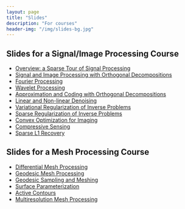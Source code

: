 ```yaml
---
layout: page
title: "Slides"
description: "For courses"
header-img: "/img/slides-bg.jpg"
---
```



Slides for a Signal/Image Processing Course
-------------------

* [Overview: a Sparse Tour of Signal Processing](https://speakerdeck.com/gpeyre/a-sparse-tour-of-imaging-sciences)
* [Signal and Image Processing with Orthogonal Decompositions](https://speakerdeck.com/gpeyre/signal-processing-course-signal-processing-in-ortho-bases)
* [Fourier Processing](https://speakerdeck.com/gpeyre/signal-processing-course-fourier-processing)
* [Wavelet Processing](https://speakerdeck.com/gpeyre/signal-processing-course-wavelet-processing)
* [Approximation and Coding with Orthogonal Decompositions](https://speakerdeck.com/gpeyre/signal-processing-course-non-linear-approximation-and-coding)
* [Linear and Non-linear Denoising](https://speakerdeck.com/gpeyre/signal-processing-course-denoising)
* [Variational Regularization of Inverse Problems](https://speakerdeck.com/gpeyre/signal-processing-course-variational-regularization)
* [Sparse Regularization of Inverse Problems](https://speakerdeck.com/gpeyre/signal-processing-course-sparse-regularization-of-inverse-problems)
* [Convex Optimization for Imaging](https://speakerdeck.com/gpeyre/signal-processing-course-convex-optimization-for-imaging)
* [Compressive Sensing](https://speakerdeck.com/gpeyre/signal-processing-course-compressed-sensing)
* [Sparse L1 Recovery](https://speakerdeck.com/gpeyre/signal-processing-course-sparse-l1-recovery)

Slides for a Mesh Processing Course
-------------------

* [Differential Mesh Processing](https://speakerdeck.com/gpeyre/mesh-processing-course-differential-mesh-processing)
* [Geodesic Mesh Processing](https://speakerdeck.com/gpeyre/mesh-processing-course-geodesic-mesh-processing)
* [Geodesic Sampling and Meshing](https://speakerdeck.com/gpeyre/mesh-processing-course-geodesic-sampling)
* [Surface Parameterization](https://speakerdeck.com/gpeyre/mesh-processing-course-parameterization-and-flattening)
* [Active Contours](https://speakerdeck.com/gpeyre/mesh-processing-course-active-contours)
* [Multiresolution Mesh Processing](https://speakerdeck.com/gpeyre/mesh-processing-course-multiresolution-mesh-processing)


